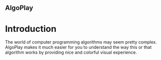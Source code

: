 ## AlgoPlay
# Introduction
The world of computer programming algorithms may seem pretty complex. AlgoPlay makes it much easier for you to understand the way this or that algorithm works by providing nice and colorful visual experience.


